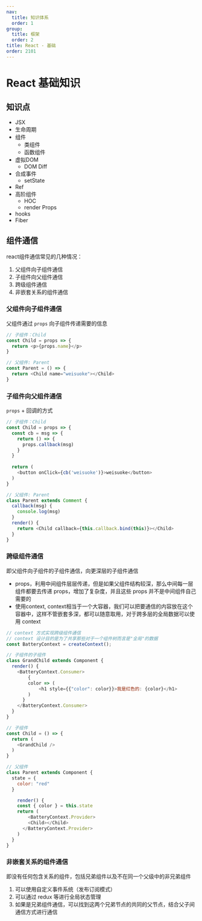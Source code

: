 ```yaml
---
nav:
  title: 知识体系
  order: 1
group:
  title: 框架
  order: 2
title: React - 基础
order: 2101
---
```


# React 基础知识

## 知识点

- JSX
- 生命周期
- 组件
  - 类组件
  - 函数组件
- 虚拟DOM
  - DOM Diff
- 合成事件
  - setState
- Ref
- 高阶组件
  - HOC
  - render Props
- hooks
- Fiber

## 组件通信

react组件通信常见的几种情况：
1. 父组件向子组件通信
2. 子组件向父组件通信
3. 跨级组件通信
4. 非嵌套关系的组件通信

### 父组件向子组件通信

父组件通过 `props` 向子组件传递需要的信息

```javascript
// 子组件：Child
const Child = props => {
  return <p>{props.name}</p>
}

// 父组件: Parent
const Parent = () => {
  return <Child name="weisuoke"></Child>
}
```

### 子组件向父组件通信

`props` + 回调的方式

```javascript
// 子组件：Child
const Child = props => {
  const cb = msg => {
    return () => {
      props.callback(msg)
    } 
  }
  
  return (
    <button onClick={cb('weisuoke')}>weisuoke</button>
  )
}

// 父组件: Parent
class Parent extends Comment {
  callback(msg) {
    console.log(msg)
  }
  render() {
    return <Child callback={this.callback.bind(this)}></Child>
  }
}
```

### 跨级组件通信

即父组件向子组件的子组件通信，向更深层的子组件通信

- props，利用中间组件层层传递，但是如果父组件结构较深，那么中间每一层组件都要去传递 props，增加了复杂度，并且这些 props 并不是中间组件自己需要的
- 使用context, context相当于一个大容器，我们可以把要通信的内容放在这个容器中，这样不管嵌套多深，都可以随意取用，对于跨多层的全局数据可以使用 context

```javascript
// context 方式实现跨级组件通信
// context 设计目的是为了共享那些对于一个组件树而言是"全局"的数据
const BatteryContext = createContext();

// 子组件的子组件
class GrandChild extends Component {
  render() {
    <BatteryContext.Consumer>
    	{
        color => (
        	<h1 style={{"color": color}}>我是红色的: {color}</h1>
        )
      }
    </BatteryContext.Consumer>
  }
}

// 子组件
const Child = () => {
  return (
  	<GrandChild />
  )
}

// 父组件
class Parent extends Component {
  state = {
    color: "red"
  }

	render() {
    const { color } = this.state
    return (
    	<BatteryContext.Provider>
      	<Child></Child>
      </BatteryContext.Provider>
    )
  }
}
```

### 非嵌套关系的组件通信

即没有任何包含关系的组件，包括兄弟组件以及不在同一个父级中的非兄弟组件

1. 可以使用自定义事件系统（发布订阅模式）
2. 可以通过 redux 等进行全局状态管理
3. 如果是兄弟组件通信，可以找到这两个兄弟节点的共同的父节点，结合父子间通信方式进行通信
